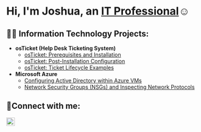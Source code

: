 <h1>Hi, I'm Joshua, an <a href="https://linkedin.com/in/joshuaps">IT Professional</a>☺</h1>

<h2>👨‍💻 Information Technology Projects:</h2>

- <b>osTicket (Help Desk Ticketing System)</b>
  - [osTicket: Prerequisites and Installation](https://github.com/jsmithp/osticket-prereqs)
  - [osTicket: Post-Installation Configuration](https://github.com/jsmithp/post-install-config)
  - [osTicket: Ticket Lifecycle Examples](https://github.com/jsmithp/ticket-lifecycle)
- <b>Microsoft Azure</b>
  - [Configuring Active Directory within Azure VMs](https://github.com/jsmithp/configure-ad)
  - [Network Security Groups (NSGs) and Inspecting Network Protocols](https://github.com/jsmithp/azure-network-protocols)

<h2>🤳Connect with me:</h2>

[<img align="left" alt="Josh | LinkedIn" width="22px" src="https://cdn.jsdelivr.net/npm/simple-icons@v3/icons/linkedin.svg" />][linkedin]

[linkedin]: https://linkedin.com/in/joshuaps

